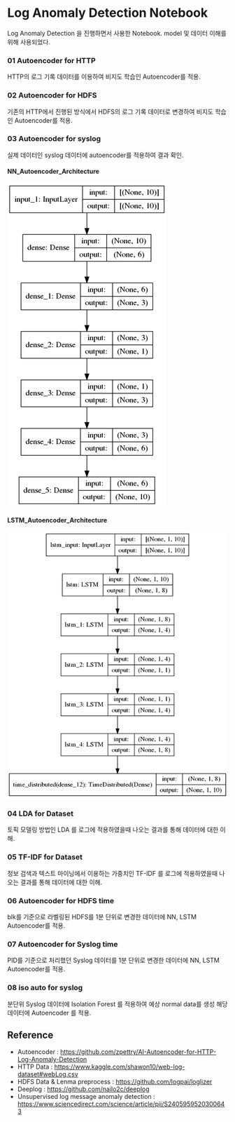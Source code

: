 # Log Anomaly Detection Notebook

Log Anomaly Detection 을 진행하면서 사용한 Notebook. model 및 데이터 이해를 위해 사용되었다.


### 01 Autoencoder for HTTP

HTTP의 로그 기록 데이터를 이용하여 비지도 학습인 Autoencoder를 적용.

### 02 Autoencoder for HDFS

기존의 HTTP에서 진행된 방식에서 HDFS의 로그 기록 데이터로 변경하여 비지도 학습인 Autoencoder를 적용.

### 03 Autoencoder for syslog

실제 데이터인 syslog 데이터에 autoencoder를 적용하여 결과 확인.

#### NN_Autoencoder_Architecture

![NN_Autoencoder_Architecture](../data/model_plot.png)

#### LSTM_Autoencoder_Architecture
![LSTM_Autoencoder_Architecture](../data/LSTM_model_plot.png)


### 04 LDA for Dataset

토픽 모델링 방법인 LDA 를 로그에 적용하였을때 나오는 결과를 통해 데이터에 대한 이해.

### 05 TF-IDF for Dataset

정보 검색과 텍스트 마이닝에서 이용하는 가중치인 TF-IDF 를 로그에 적용하였을때 나오는 결과를 통해 데이터에 대한 이해.

### 06 Autoencoder for HDFS time

blk를 기준으로 라벨링된 HDFS를 1분 단위로 변경한 데이터에 NN, LSTM Autoencoder를 적용.

### 07 Autoencoder for Syslog time

PID를 기준으로 처리했던 Syslog 데이터를 1분 단위로 변경한 데이터에 NN, LSTM Autoencoder를 적용.

### 08 iso auto for syslog

분단위 Syslog 데이터에 Isolation Forest 를 적용하여 예상 normal data를 생성 해당 데이터에 Autoencoder 를 적용.


## Reference

* Autoencoder : https://github.com/zpettry/AI-Autoencoder-for-HTTP-Log-Anomaly-Detection
* HTTP Data : https://www.kaggle.com/shawon10/web-log-dataset#webLog.csv
* HDFS Data & Lenma preprocess : https://github.com/logpai/loglizer 
* Deeplog : https://github.com/nailo2c/deeplog
* Unsupervised log message anomaly detection : https://www.sciencedirect.com/science/article/pii/S2405959520300643